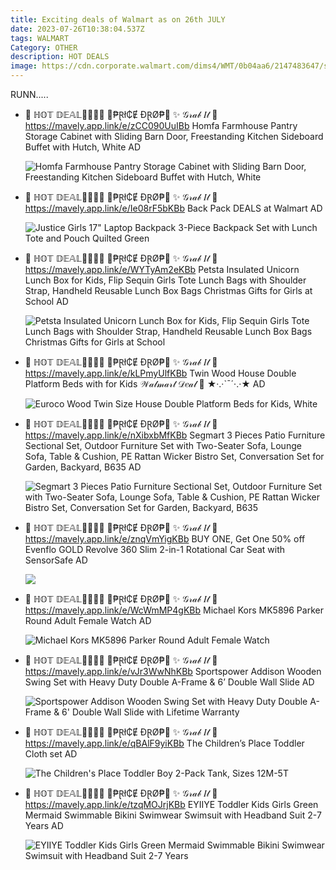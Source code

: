 ```yaml
---
title: Exciting deals of Walmart as on 26th JULY
date: 2023-07-26T10:38:04.537Z
tags: WALMART
Category: OTHER
description: HOT DEALS
image: https://cdn.corporate.walmart.com/dims4/WMT/0b04aa6/2147483647/strip/true/crop/2400x1260+0+0/resize/1200x630!/quality/90/?url=https%3A%2F%2Fcdn.corporate.walmart.com%2F6f%2Fd3%2Ff3f5a16f44a88d88b8059defd0a9%2Foption-signage.jpg
---
```

R﻿UNN.....

* 🍬 ℍ𝕆𝕋 𝔻𝔼𝔸𝕃🏃‍♀🏃‍♀
  👑₱Ɽł₵Ɇ ĐⱤØ₱🌿
  ✨  𝒢𝓇𝒶𝒷 𝐼𝓉  🌟
  https://mavely.app.link/e/zCC090UuIBb
  Homfa Farmhouse Pantry Storage Cabinet with Sliding Barn Door, Freestanding Kitchen Sideboard Buffet with Hutch, White  AD<!--StartFragment-->

  ![Homfa Farmhouse Pantry Storage Cabinet with Sliding Barn Door, Freestanding Kitchen Sideboard Buffet with Hutch, White](https://i5.walmartimages.com/asr/d6acf0f6-64c0-4be0-9e15-add32237365e.79121a60507cc4cbfb24711a8c93039d.jpeg?odnHeight=612&odnWidth=612&odnBg=FFFFFF)

  <!--EndFragment-->
* 🍬 ℍ𝕆𝕋 𝔻𝔼𝔸𝕃🏃‍♀🏃‍♀
  👑₱Ɽł₵Ɇ ĐⱤØ₱🌿
  ✨  𝒢𝓇𝒶𝒷 𝐼𝓉  🌟  https://mavely.app.link/e/Ie08rF5bKBb
  Back Pack DEALS at Walmart   AD<!--StartFragment-->  

  ![Justice Girls 17" Laptop Backpack 3-Piece Backpack Set with Lunch Tote and Pouch Quilted Green](https://i5.walmartimages.com/asr/10ceaf4f-3ced-4b5c-b49a-3aae3952f14a.fc669c5d58f50e08ba1e5eafbd96de93.jpeg?odnHeight=612&odnWidth=612&odnBg=FFFFFF)

  <!--EndFragment-->
* 🍬 ℍ𝕆𝕋 𝔻𝔼𝔸𝕃🏃‍♀🏃‍♀
  👑₱Ɽł₵Ɇ ĐⱤØ₱🌿
  ✨  𝒢𝓇𝒶𝒷 𝐼𝓉  🌟
  https://mavely.app.link/e/WYTyAm2eKBb
  Petsta Insulated Unicorn Lunch Box for Kids, Flip Sequin Girls Tote Lunch Bags with Shoulder Strap, Handheld Reusable Lunch Box Bags Christmas Gifts for Girls at School AD<!--StartFragment-->

  ![Petsta Insulated Unicorn Lunch Box for Kids, Flip Sequin Girls Tote Lunch Bags with Shoulder Strap, Handheld Reusable Lunch Box Bags Christmas Gifts for Girls at School](https://i5.walmartimages.com/asr/7de0aed2-a5fa-4d13-b6a6-3eec0a4e14eb.319956e029b47d2991b7712d41d62401.jpeg?odnHeight=612&odnWidth=612&odnBg=FFFFFF)

  <!--EndFragment-->
* 🍬 ℍ𝕆𝕋 𝔻𝔼𝔸𝕃🏃‍♀🏃‍♀
  👑₱Ɽł₵Ɇ ĐⱤØ₱🌿
  ✨  𝒢𝓇𝒶𝒷 𝐼𝓉  🌟
  https://mavely.app.link/e/kLPmyUlfKBb
  Twin Wood House Double Platform Beds with for Kids
  𝒲𝒶𝓁𝓂𝒶𝓇𝓉 𝒟𝑒𝒶𝓁  🎀   ★·.·`¯´·.·★  AD<!--StartFragment-->

  ![Euroco Wood Twin Size House Double Platform Beds for Kids, White](https://i5.walmartimages.com/seo/Euroco-Wood-Twin-Size-House-Double-Platform-Beds-for-Kids-White_7dfedffc-7422-437b-9eb1-914471e6fca1.10f37de55b6e618b9213a357a31db35a.jpeg?odnHeight=612&odnWidth=612&odnBg=FFFFFF)

  <!--EndFragment-->
* 🍬 ℍ𝕆𝕋 𝔻𝔼𝔸𝕃🏃‍♀🏃‍♀
  👑₱Ɽł₵Ɇ ĐⱤØ₱🌿
  ✨  𝒢𝓇𝒶𝒷 𝐼𝓉  🌟
  https://mavely.app.link/e/nXibxbMfKBb
  Segmart 3 Pieces Patio Furniture Sectional Set, Outdoor Furniture Set with Two-Seater Sofa, Lounge Sofa, Table & Cushion, PE Rattan Wicker Bistro Set, Conversation Set for Garden, Backyard, B635 AD<!--StartFragment-->

  ![Segmart 3 Pieces Patio Furniture Sectional Set, Outdoor Furniture Set with Two-Seater Sofa, Lounge Sofa, Table & Cushion, PE Rattan Wicker Bistro Set, Conversation Set for Garden, Backyard, B635](https://i5.walmartimages.com/asr/386350c5-2433-404c-b7dc-8953c3bfae32.7b49031f249cbaacbd61ec98c84be38e.jpeg?odnHeight=612&odnWidth=612&odnBg=FFFFFF)

  <!--EndFragment-->
* 🍬 ℍ𝕆𝕋 𝔻𝔼𝔸𝕃🏃‍♀🏃‍♀
  👑₱Ɽł₵Ɇ ĐⱤØ₱🌿
  ✨  𝒢𝓇𝒶𝒷 𝐼𝓉  🌟
  https://mavely.app.link/e/znqVmYigKBb
  BUY ONE, Get One 50% off 
  Evenflo GOLD Revolve 360 Slim 2-in-1 Rotational Car Seat with SensorSafe AD<!--StartFragment-->

  ![](https://media.kohlsimg.com/is/image/kohls/6461413?wid=1200&hei=1200&op_sharpen=1)

  <!--EndFragment-->
* 🍬 ℍ𝕆𝕋 𝔻𝔼𝔸𝕃🏃‍♀🏃‍♀
  👑₱Ɽł₵Ɇ ĐⱤØ₱🌿
  ✨  𝒢𝓇𝒶𝒷 𝐼𝓉  🌟
  https://mavely.app.link/e/WcWmMP4gKBb
  Michael Kors MK5896 Parker Round Adult Female Watch AD<!--StartFragment-->

  ![Michael Kors MK5896 Parker Round Adult Female Watch](https://i5.walmartimages.com/seo/Michael-Kors-MK5896-Parker-Round-Adult-Female-Watch_ba3ef5c8-4785-45a9-8644-1dda804c8c5d.36177da91e5ac25aabf4c714848da9b2.jpeg?odnHeight=2000&odnWidth=2000&odnBg=FFFFFF)

  <!--EndFragment-->
* 🍬 ℍ𝕆𝕋 𝔻𝔼𝔸𝕃🏃‍♀🏃‍♀
  👑₱Ɽł₵Ɇ ĐⱤØ₱🌿
  ✨  𝒢𝓇𝒶𝒷 𝐼𝓉  🌟
  https://mavely.app.link/e/vJr3WwNhKBb
  Sportspower Addison Wooden Swing Set with Heavy Duty Double A-Frame & 6’ Double Wall Slide AD<!--StartFragment-->

  ![Sportspower Addison Wooden Swing Set with Heavy Duty Double A-Frame & 6' Double Wall Slide with Lifetime Warranty](https://i5.walmartimages.com/seo/Sportspower-Addison-Wooden-Swing-Set-with-Heavy-Duty-Double-A-Frame-6-Double-Wall-Slide-with-Lifetime-Warranty_3e1f99b3-bcd6-46cb-8000-d64b8d361130.f4bbd3b0d12a968bb1736fb8ba6d7d25.jpeg?odnHeight=612&odnWidth=612&odnBg=FFFFFF)

  <!--EndFragment-->
* 🍬 ℍ𝕆𝕋 𝔻𝔼𝔸𝕃🏃‍♀🏃‍♀
  👑₱Ɽł₵Ɇ ĐⱤØ₱🌿
  ✨  𝒢𝓇𝒶𝒷 𝐼𝓉  🌟
  https://mavely.app.link/e/qBAlF9yiKBb
  The Children’s Place Toddler Cloth set AD<!--StartFragment-->

  ![The Children's Place Toddler Boy 2-Pack Tank, Sizes 12M-5T](https://i5.walmartimages.com/asr/3ab01337-77ee-4003-aa41-3b3c20696fb3.3101d56c86d7140a9aa26976117ee2cd.jpeg?odnHeight=612&odnWidth=612&odnBg=FFFFFF)

  <!--EndFragment-->
* 🍬 ℍ𝕆𝕋 𝔻𝔼𝔸𝕃🏃‍♀🏃‍♀
  👑₱Ɽł₵Ɇ ĐⱤØ₱🌿
  ✨  𝒢𝓇𝒶𝒷 𝐼𝓉  🌟
  https://mavely.app.link/e/tzqMOJrjKBb
  EYIIYE Toddler Kids Girls Green Mermaid Swimmable Bikini Swimwear Swimsuit with Headband Suit 2-7 Years  AD<!--StartFragment-->

  ![EYIIYE Toddler Kids Girls Green Mermaid Swimmable Bikini Swimwear Swimsuit with Headband Suit 2-7 Years](https://i5.walmartimages.com/asr/e39d0c88-d539-4c2f-a38f-ee3be3f1e018.3fb7131621ef1432a022339b3586046a.jpeg?odnHeight=2000&odnWidth=2000&odnBg=FFFFFF)

  <!--EndFragment-->